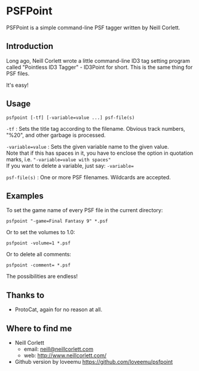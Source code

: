 PSFPoint
========

PSFPoint is a simple command-line PSF tagger written by Neill Corlett.

Introduction
------------

Long ago, Neill Corlett wrote a little command-line ID3 tag setting program called
"Pointless ID3 Tagger" - ID3Point for short.  This is the same thing for PSF
files.

It's easy!

Usage
-----

`psfpoint [-tf] [-variable=value ...] psf-file(s)`

`-tf`
  : Sets the title tag according to the filename.
    Obvious track numbers, "%20", and other garbage is processed.

`-variable=value`
  : Sets the given variable name to the given value.   
    Note that if this has spaces in it, you have to enclose the option in quotation marks, i.e. `"-variable=value with spaces"`   
    If you want to delete a variable, just say: `-variable=`

`psf-file(s)`
  : One or more PSF filenames.  Wildcards are accepted.

Examples
--------

To set the game name of every PSF file in the current directory:

```
psfpoint "-game=Final Fantasy 9" *.psf
```

Or to set the volumes to 1.0:

```
psfpoint -volume=1 *.psf
```

Or to delete all comments:

```
psfpoint -comment= *.psf
```

The possibilities are endless!

Thanks to
---------

- ProtoCat, again for no reason at all.

Where to find me
----------------

- Neill Corlett
    - email: <neill@neillcorlett.com>
    - web:   <http://www.neillcorlett.com/>
- Github version by loveemu <https://github.com/loveemu/psfpoint>
